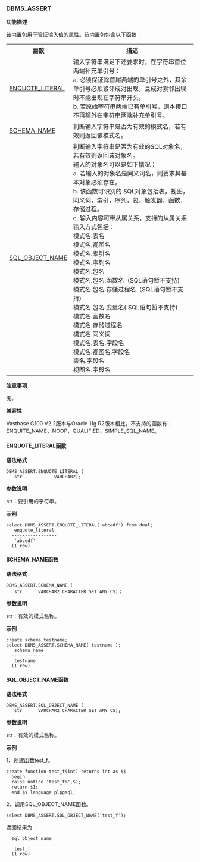 ###  DBMS_ASSERT

**功能描述**

该内置包用于验证输入值的属性。该内置包包含以下函数：

<table>
<tr>
<th>函数</th>
<th>描述</th>
</tr>
<tr>
<td><a href="#ENQUOTE_LITERAL">ENQUOTE_LITERAL</a></td>
<td>输入字符串满足下述要求时，在字符串首位两端补充单引号：<br />
a. 必须保证除首尾两端的单引号之外，其余单引号必须紧邻成对出现，且成对紧邻出现时不能出现在字符串开头。<br />
b. 若原始字符串两端已有单引号，则本接口不再额外在字符串两端补充单引号。</td>
</tr>
<tr>
<td> <a href="#SCHEMA_NAME">SCHEMA_NAME</a></td>
<td>判断输入字符串是否为有效的模式名，若有效则返回该模式名。</td>
</tr>
<tr>
<td><a href="#SQL_OBJECT_NAME">SQL_OBJECT_NAME</a></td>
<td>判断输入字符串是否为有效的SQL对象名，若有效则返回该对象名。<br />输入的对象名可以是如下情况：<br />a. 若输入的对象名是同义词名，则要求其基本对象必须存在。<br />b. 该函数可识别的 SQL对象包括表，视图，同义词，索引，序列，包，触发器，函数，存储过程。<br />c. 输入内容可带从属关系，支持的从属关系输入方式包括：<br />模式名.表名   <br />模式名.视图名 <br />模式名.索引名  <br />模式名.序列名   <br />模式名.包名   <br />模式名.包名.函数名（SQL语句暂不支持) <br />模式名.包名.存储过程名（SQL语句暂不支持)  <br />模式名.包名.变量名( SQL语句暂不支持)<br />模式名.函数名   <br />模式名.存储过程名  <br />模式名.同义词   <br />模式名.表名.字段名   <br />模式名.视图名.字段名  <br />表名.字段名   <br />视图名.字段名</td>
</tr>
</table>


**注意事项**

无。

**兼容性**

Vastbase G100 V2.2版本与Oracle 11g R2版本相比，不支持的函数有：ENQUITE_NAME、NOOP、QUALIFIED、SIMPLE_SQL_NAME。


#### ENQUOTE_LITERAL函数<a id="ENQUOTE_LITERAL"></a>

**语法格式**

```
DBMS_ASSERT.ENQUOTE_LITERAL (
   str            VARCHAR2);
```

**参数说明**

str：要引用的字符串。

**示例**

```
select DBMS_ASSERT.ENQUOTE_LITERAL('abcedf') from dual;
   enquote_literal 
  -----------------
   'abcedf'
  (1 row)
```

####  SCHEMA_NAME函数<a id="SCHEMA_NAME"></a>

**语法格式**

```
DBMS_ASSERT.SCHEMA_NAME (
   str      VARCHAR2 CHARACTER SET ANY_CS)；
```

**参数说明**

str：有效的模式名称。

**示例**

```
create schema testname;
select DBMS_ASSERT.SCHEMA_NAME('testname');
   schema_name 
  -------------
   testname
  (1 row)
```

####  SQL_OBJECT_NAME函数<a id="SQL_OBJECT_NAME"></a>

**语法格式**

```
DBMS_ASSERT.SQL_OBJECT_NAME (
   str      VARCHAR2 CHARACTER SET ANY_CS);
```


**参数说明**

str：有效的模式名称。

**示例**

1、创建函数test_f。

```
create function test_f(int) returns int as $$
  begin
  raise notice 'test_f%',$1;
  return $1;
  end $$ language plpgsql;
```

2、调用SQL_OBJECT_NAME函数。

```
select DBMS_ASSERT.SQL_OBJECT_NAME('test_f');
```

返回结果为：

```
  sql_object_name 
  -----------------
   test_f
  (1 row)
```
